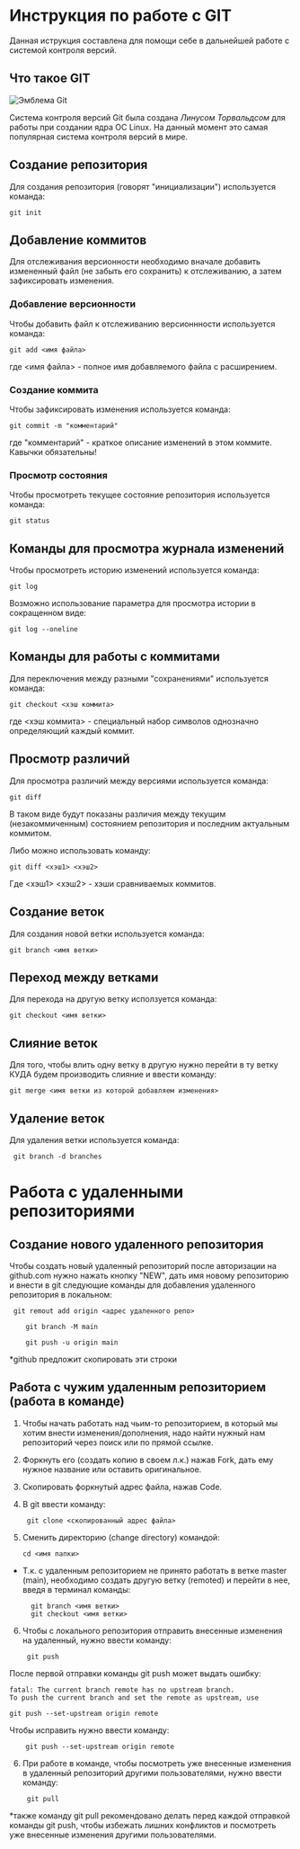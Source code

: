 # **Инструкция по работе с GIT**

Данная иструкция составлена для помощи себе в дальнейшей работе с системой контроля версий.

## Что такое GIT

![Эмблема Git](git.JPG)

Система контроля версий Git была создана *Линусом Торвальдсом* для работы при создании ядра ОС Linux. На данный момент это самая популярная система контроля версий в мире.

## Создание репозитория

Для создания репозитория (говорят "инициализации") используется команда:

    git init

## Добавление коммитов

Для отслеживания версионности необходимо вначале добавить измененный файл (не забыть его сохранить) к отслеживанию, а затем зафиксировать изменения.

### Добавление версионности

Чтобы добавить файл к отслеживанию версионнности используется команда:

    git add <имя файла>

где <имя файла> - полное имя добавляемого файла с расширением.

### Создание коммита

Чтобы зафиксировать изменения используется команда:

    git commit -m "комментарий"

где "комментарий" - краткое описание изменений в этом коммите. Кавычки обязательны!

### Просмотр состояния

Чтобы просмотреть текущее состояние репозитория используется команда:

    git status

## Команды для просмотра журнала изменений

Чтобы просмотреть историю изменений используется команда:

    git log

Возможно использование параметра для просмотра истории в сокращенном виде:

    git log --oneline

## Команды для работы с коммитами

Для переключения между разными "сохранениями" используется команда:

    git checkout <хэш коммита>

где <хэш коммита> - специальный набор символов однозначно определяющий каждый коммит.

## Просмотр различий

Для просмотра различий между версиями используется команда:

    git diff

В таком виде будут показаны различия между текущим (незакоммиченным) состоянием репозитория и последним актуальным коммитом.

Либо можно использовать команду:

    git diff <хэш1> <хэш2>

Где <хэш1> <хэш2> - хэши сравниваемых коммитов.

## Создание веток

Для создания новой ветки используется команда:

    git branch <имя ветки>

## Переход между ветками

Для перехода на другую ветку исползуется команда:

    git checkout <имя ветки>

## Слияние веток

Для того, чтобы влить одну ветку в другую нужно перейти в ту ветку КУДА будем производить слияние и ввести команду:

    git merge <имя ветки из которой добавляем изменения>

## Удаление веток

Для удаления ветки используется команда:
    
     git branch -d branches


# Работа с удаленными репозиториями

## Создание нового удаленного репозитория

 Чтобы создать новый удаленный репозиторий после авторизации на github.com нужно нажать кнопку "NEW", дать имя новому репозиторию и внести в git следующие команды для добавления удаленного репозитория в локальном:

     git remout add origin <адрес удаленного репо>

        git branch -M main
    
        git push -u origin main

*github предложит скопировать эти строки

## Работа с чужим удаленным репозиторием (работа в команде)

1. Чтобы начать работать над чьим-то репозиторием, в который мы хотим внести изменения/дополнения, надо найти нужный нам репозиторий через поиск или по прямой ссылке.
2. Форкнуть его (создать копию в своем л.к.) нажав Fork, дать ему нужное название или оставить оригинальное.
3. Скопировать форкнутый адрес файла, нажав Code.
4. В git ввести команду:

        git clone <скопированный адрес файла>

5.  Сменить директорию (change directory) командой:

        cd <имя папки>

* Т.к. с удаленным репозиторием не принято работать в ветке master (main), необходимо создать другую ветку (remoted) и перейти в нее, введя в терминал команды:

        git branch <имя ветки>
        git checkout <имя ветки>

6. Чтобы с локального репозитория отправить внесенные изменения на удаленный, нужно ввести команду:

        git push

После первой отправки команды git push может выдать ошибку:

    fatal: The current branch remote has no upstream branch.
    To push the current branch and set the remote as upstream, use

    git push --set-upstream origin remote

Чтобы исправить нужно ввести команду:

        git push --set-upstream origin remote

6. При работе в команде, чтобы посмотреть уже внесенные изменения в удаленный репозиторий другими пользователями, нужно ввести команду:

        git pull

*также команду git pull рекомендовано делать перед каждой отправкой команды git push, чтобы избежать лишних конфликтов и посмотреть уже внесенные изменения другими пользователями.